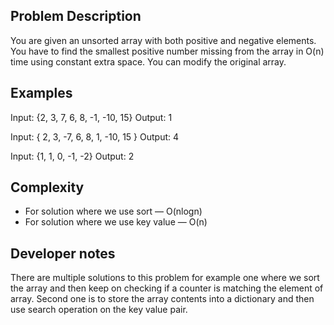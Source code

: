 ## Problem Description
You are given an unsorted array with both positive and negative elements. You have to find the smallest positive number missing from the array in O(n) time using constant extra space. You can modify the original array.

## Examples
 Input:  {2, 3, 7, 6, 8, -1, -10, 15}
 Output: 1

 Input:  { 2, 3, -7, 6, 8, 1, -10, 15 }
 Output: 4

 Input: {1, 1, 0, -1, -2}
 Output: 2

## Complexity
- For solution where we use sort — O(nlogn)
- For solution where we use key value — O(n)

## Developer notes
There are multiple solutions to this problem for example one where we sort the array and then keep on checking if a counter is matching the element of array. Second one is to store the array contents into a dictionary and then use search operation on the key value pair.
